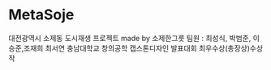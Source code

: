 # MetaSoje
대전광역시 소제동 도시재생 프로젝트 made by 소제한그릇
    팀원 : 최성식, 박범준, 이승준,조재희 최서연
    충남대학교 창의공학 캡스톤디자인 발표대회 최우수상(총장상)수상작